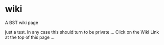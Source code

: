 # wiki
A BST wiki page 


just a test. In any case this should turn to be private ...
Click on the Wiki Link at the top of this page ...

